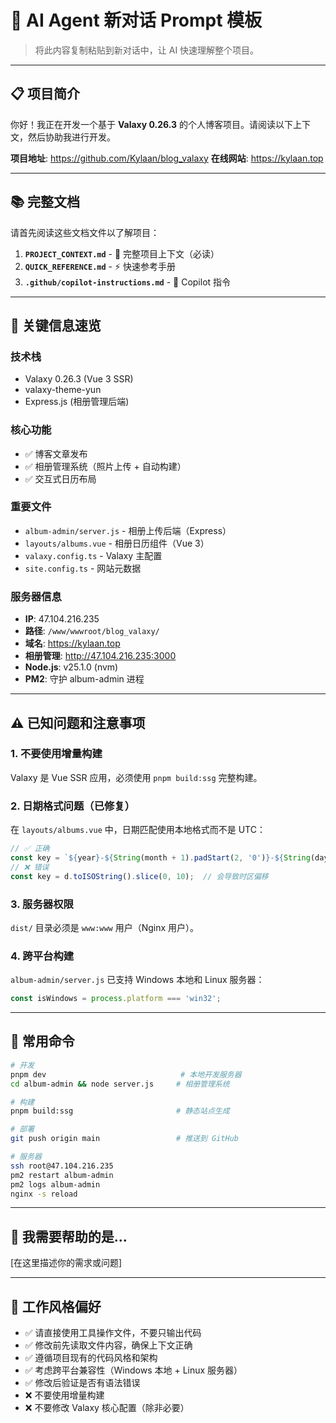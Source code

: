 # 🤖 AI Agent 新对话 Prompt 模板

> 将此内容复制粘贴到新对话中，让 AI 快速理解整个项目。

---

## 📋 项目简介

你好！我正在开发一个基于 **Valaxy 0.26.3** 的个人博客项目。请阅读以下上下文，然后协助我进行开发。

**项目地址**: https://github.com/Kylaan/blog_valaxy
**在线网站**: https://kylaan.top

---

## 📚 完整文档

请首先阅读这些文档文件以了解项目：

1. **`PROJECT_CONTEXT.md`** - 📖 完整项目上下文（必读）
2. **`QUICK_REFERENCE.md`** - ⚡ 快速参考手册
3. **`.github/copilot-instructions.md`** - 🤖 Copilot 指令

---

## 🎯 关键信息速览

### 技术栈
- Valaxy 0.26.3 (Vue 3 SSR)
- valaxy-theme-yun
- Express.js (相册管理后端)

### 核心功能
- ✅ 博客文章发布
- ✅ 相册管理系统（照片上传 + 自动构建）
- ✅ 交互式日历布局

### 重要文件
- `album-admin/server.js` - 相册上传后端（Express）
- `layouts/albums.vue` - 相册日历组件（Vue 3）
- `valaxy.config.ts` - Valaxy 主配置
- `site.config.ts` - 网站元数据

### 服务器信息
- **IP**: 47.104.216.235
- **路径**: `/www/wwwroot/blog_valaxy/`
- **域名**: https://kylaan.top
- **相册管理**: http://47.104.216.235:3000
- **Node.js**: v25.1.0 (nvm)
- **PM2**: 守护 album-admin 进程

---

## ⚠️ 已知问题和注意事项

### 1. 不要使用增量构建
Valaxy 是 Vue SSR 应用，必须使用 `pnpm build:ssg` 完整构建。

### 2. 日期格式问题（已修复）
在 `layouts/albums.vue` 中，日期匹配使用本地格式而不是 UTC：
```javascript
// ✅ 正确
const key = `${year}-${String(month + 1).padStart(2, '0')}-${String(day).padStart(2, '0')}`;
// ❌ 错误
const key = d.toISOString().slice(0, 10);  // 会导致时区偏移
```

### 3. 服务器权限
`dist/` 目录必须是 `www:www` 用户（Nginx 用户）。

### 4. 跨平台构建
`album-admin/server.js` 已支持 Windows 本地和 Linux 服务器：
```javascript
const isWindows = process.platform === 'win32';
```

---

## 🚀 常用命令

```bash
# 开发
pnpm dev                              # 本地开发服务器
cd album-admin && node server.js     # 相册管理系统

# 构建
pnpm build:ssg                       # 静态站点生成

# 部署
git push origin main                 # 推送到 GitHub

# 服务器
ssh root@47.104.216.235
pm2 restart album-admin
pm2 logs album-admin
nginx -s reload
```

---

## 💬 我需要帮助的是...

[在这里描述你的需求或问题]

---

## 📝 工作风格偏好

- ✅ 请直接使用工具操作文件，不要只输出代码
- ✅ 修改前先读取文件内容，确保上下文正确
- ✅ 遵循项目现有的代码风格和架构
- ✅ 考虑跨平台兼容性（Windows 本地 + Linux 服务器）
- ✅ 修改后验证是否有语法错误
- ❌ 不要使用增量构建
- ❌ 不要修改 Valaxy 核心配置（除非必要）
